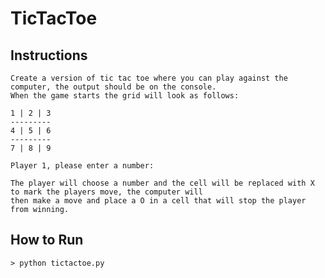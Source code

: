 # TicTacToe

## Instructions
    Create a version of tic tac toe where you can play against the computer, the output should be on the console.
    When the game starts the grid will look as follows:

    1 | 2 | 3
    ---------
    4 | 5 | 6
    ---------
    7 | 8 | 9

    Player 1, please enter a number: 

    The player will choose a number and the cell will be replaced with X to mark the players move, the computer will
    then make a move and place a O in a cell that will stop the player from winning.

## How to Run
    > python tictactoe.py
